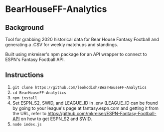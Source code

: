 # BearHouseFF-Analytics
## Background
Tool for grabbing 2020 historical data for Bear House Fantasy Football and generating a .CSV for weekly matchups and standings.

Built using mkreiser's npm package for an API wrapper to connect to ESPN's Fantasy Football API. 
## Instructions
1) `git clone https://github.com/leokodish/BearHouseFF-Analytics`
2) `cd BearHouseFF-Analytics`
3) `npm install`
4) Set ESPN_S2, SWID, and LEAGUE_ID in .env (LEAGUE_ID can be found by going to your league's page at fantasy.espn.com and getting it from the URL, refer to https://github.com/mkreiser/ESPN-Fantasy-Football-API on how to get ESPN_S2 and SWID. 
5)  `node index.js` 

